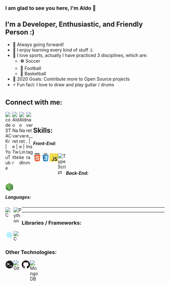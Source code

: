 ### I am glad to see you here, I'm Aldo 👋

## I'm a Developer, Enthusiastic, and Friendly Person :)

- 🔭 Always going forward!
- 🌱 I enjoy learning every kind of stuff :).
- 🏈 I love sports, actually I have practiced   3 disciplines, which are:
        <ul>
            <li>
               ⚽ Soccer
            </li>
            <li>
                🏈 Football
            </li>
            <li>
                🏀 Basketball
            </li>
        </ul>
- 🥅 2020 Goals: Contribute more to Open Source projects
- ⚡ Fun fact: I love to draw and play guitar / drums


## Connect with me:

[<img align="left" alt="codeSTACKr | YouTube" width="22px" src="https://cdn.jsdelivr.net/npm/simple-icons@v3/icons/youtube.svg" />][youtube] 
[<img align="left" alt="Aldo Navarrete | Twitter" width="22px" src="https://cdn.jsdelivr.net/npm/simple-icons@v3/icons/twitter.svg" />][twitter]
[<img align="left" alt="Aldo Navarrete | LinkedIn" width="22px" src="https://cdn.jsdelivr.net/npm/simple-icons@v3/icons/linkedin.svg" />][linkedin]
[<img align="left" alt="navarrete__. | Instagram" width="22px" src="https://cdn.jsdelivr.net/npm/simple-icons@v3/icons/instagram.svg" />][instagram]

<br>

## Skills:
##### Front-End:
[<img align="left" alt="HTML5" width="26px" src="https://raw.githubusercontent.com/github/explore/80688e429a7d4ef2fca1e82350fe8e3517d3494d/topics/html/html.png" />][webdevplaylist]
[<img align="left" alt="CSS3" width="26px" src="https://raw.githubusercontent.com/github/explore/80688e429a7d4ef2fca1e82350fe8e3517d3494d/topics/css/css.png" />][cssplaylist]
[<img align="left" alt="JavaScript" width="26px" src="https://raw.githubusercontent.com/github/explore/80688e429a7d4ef2fca1e82350fe8e3517d3494d/topics/javascript/javascript.png" />][jsplaylist]
<img align="left" alt="TypeScript" width="26px" src="https://upload.wikimedia.org/wikipedia/commons/4/4c/Typescript_logo_2020.svg" />
<br>
<br>
##### Back-End:
[<img align="left" alt="Node.js" width="26px" src="https://raw.githubusercontent.com/github/explore/80688e429a7d4ef2fca1e82350fe8e3517d3494d/topics/nodejs/nodejs.png" />][webdevplaylist]
<br>
##### Languages:
<img align="left" alt="C" width="26px" src="https://upload.wikimedia.org/wikipedia/commons/1/18/C_Programming_Language.svg" />
<img align="left" alt="Python" width="26px" src="https://upload.wikimedia.org/wikipedia/commons/c/c3/Python-logo-notext.svg" />


<hr><hr/>

### Libraries / Frameworks:
[<img align="left" alt="React" width="26px" src="https://raw.githubusercontent.com/github/explore/80688e429a7d4ef2fca1e82350fe8e3517d3494d/topics/react/react.png" />][reactplaylist]
<img align="left" alt="C" width="26px" src="https://upload.wikimedia.org/wikipedia/commons/b/b2/Bootstrap_logo.svg" />

<br><br/>


### Other Technologies:

<img align="left" alt="Terminal" width="26px" src="https://raw.githubusercontent.com/github/explore/80688e429a7d4ef2fca1e82350fe8e3517d3494d/topics/terminal/terminal.png" />
<img align="left" alt="Git" width="26px" src="https://iconape.com/wp-content/files/ni/64759/png/git-icon.png" />
<img align="left" alt="GitHub" width="26px" src="https://raw.githubusercontent.com/github/explore/78df643247d429f6cc873026c0622819ad797942/topics/github/github.png" />
<img align="left" alt="MongoDB" width="26px" src="https://cdn.icon-icons.com/icons2/2699/PNG/512/mongodb_logo_icon_170943.png" />

[website]: https://codeSTACKr.com
[course]: http://vsCodeHero.com
[twitter]: https://twitter.com/AlditoNavarrete
[youtube]: https://youtube.com/codeSTACKr
[instagram]: https://www.instagram.com/navarrete.__/
[linkedin]: https://www.linkedin.com/in/aldo-navarrete-zamora-756bb3200/
[webdevplaylist]: https://www.youtube.com/playlist?list=PLkwxH9e_vrAJ0WbEsFA9W3I1W-g_BTsbt
[jsplaylist]: https://www.youtube.com/playlist?list=PLkwxH9e_vrALRJKu7wfXby3MKeflhTu6B
[cssplaylist]: https://www.youtube.com/playlist?list=PLkwxH9e_vrALSdvZuEh6gqQdmDoDIoqz4
[reactplaylist]: https://www.youtube.com/playlist?list=PLkwxH9e_vrAK4TdffpxKY3QGyHCpxFcQ0
